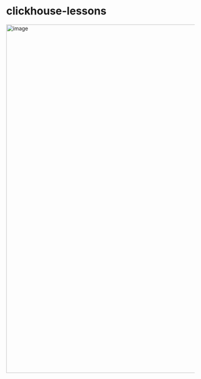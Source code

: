 # clickhouse-lessons

<img width="930" alt="image" src="https://github.com/SuhanovvMax/clickhouse-lessons/assets/115794988/d2da4b4c-5c31-4cda-ac92-c06c4490fdd0">


